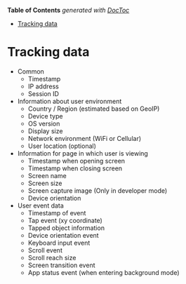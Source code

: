 <!-- START doctoc generated TOC please keep comment here to allow auto update -->
<!-- DON'T EDIT THIS SECTION, INSTEAD RE-RUN doctoc TO UPDATE -->
**Table of Contents**  *generated with [DocToc](https://github.com/thlorenz/doctoc)*

- [Tracking data](#tracking-data)

<!-- END doctoc generated TOC please keep comment here to allow auto update -->

# Tracking data

- Common
    - Timestamp
    - IP address
    - Session ID
- Information about user environment
    - Country / Region (estimated based on GeoIP)
    - Device type
    - OS version
    - Display size
    - Network environment (WiFi or Cellular)
    - User location (optional)
- Information for page in which user is viewing
    - Timestamp when opening screen
    - Timestamp when closing screen
    - Screen name
    - Screen size
    - Screen capture image (Only in developer mode)
    - Device orientation
- User event data
    - Timestamp of event
    - Tap event (xy coordinate)
    - Tapped object information
    - Device orientation event
    - Keyboard input event
    - Scroll event
    - Scroll reach size
    - Screen transition event
    - App status event (when entering background mode)
